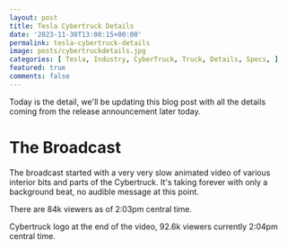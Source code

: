 ```yaml
---
layout: post
title: Tesla Cybertruck Details
date: '2023-11-30T13:00:15+00:00'
permalink: tesla-cybertruck-details
image: posts/cybertruckdetails.jpg
categories: [ Tesla, Industry, CyberTruck, Truck, Details, Specs, ]
featured: true
comments: false 
---
```

Today is the detail, we'll be updating this blog post with all the details coming from the release announcement later today.

# The Broadcast
The broadcast started with a very very slow animated video of various interior bits and parts of the Cybertruck. It's taking forever with only a background beat, no audible message at this point.

There are 84k viewers as of 2:03pm central time.

Cybertruck logo at the end of the video, 92.6k viewers currently 2:04pm central time.


